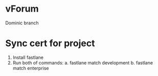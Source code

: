 # vForum
Dominic branch
# Sync cert for project
1. Install fastlane
2. Run both of commands:
    a. fastlane match development
    b. fastlane match enterprise